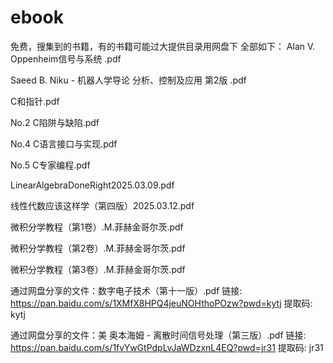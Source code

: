 # ebook
免费，搜集到的书籍，有的书籍可能过大提供目录用网盘下
全部如下：
Alan V. Oppenheim信号与系统 .pdf

Saeed B. Niku - 机器人学导论 分析、控制及应用 第2版 .pdf

C和指针.pdf

No.2 C陷阱与缺陷.pdf

No.4 C语言接口与实现.pdf

No.5 C专家编程.pdf

LinearAlgebraDoneRight2025.03.09.pdf

线性代数应该这样学（第四版）2025.03.12.pdf

微积分学教程（第1卷）.М.菲赫金哥尔茨.pdf

微积分学教程（第2卷）.M.菲赫金哥尔茨.pdf

微积分学教程（第3卷）.М.菲赫金哥尔茨.pdf

通过网盘分享的文件：数字电子技术（第十一版）.pdf
链接: https://pan.baidu.com/s/1XMfX8HPQ4jeuNOHthoPOzw?pwd=kytj 提取码: kytj

通过网盘分享的文件：美 奥本海姆 - 离散时间信号处理（第三版）.pdf
链接: https://pan.baidu.com/s/1fvYwGtPdpLvJaWDzxnL4EQ?pwd=jr31 提取码: jr31
